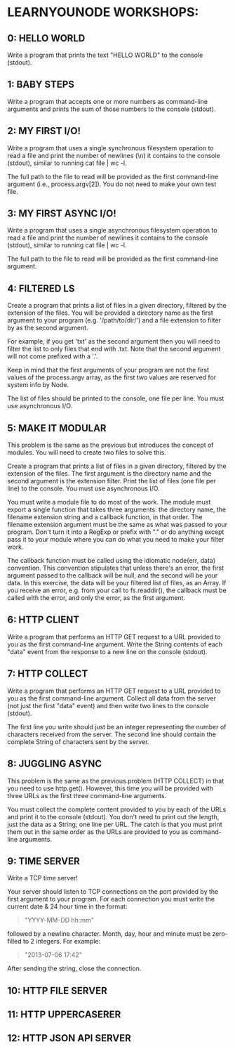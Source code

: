 # LEARNYOUNODE WORKSHOPS:

## 0: HELLO WORLD
Write a program that prints the text "HELLO WORLD" to the console (stdout).

## 1: BABY STEPS
Write a program that accepts one or more numbers as command-line arguments and prints the sum of those numbers to the console (stdout).

## 2: MY FIRST I/O!
Write a program that uses a single synchronous filesystem operation to read a file and print the number of newlines (\n) it contains to the console (stdout), similar to running cat file | wc -l.

The full path to the file to read will be provided as the first command-line argument (i.e., process.argv[2]). You do not need to make your own test file.

## 3: MY FIRST ASYNC I/O!
Write a program that uses a single asynchronous filesystem operation to read a file and print the number of newlines it contains to the console (stdout), similar to running cat file | wc -l.

The full path to the file to read will be provided as the first command-line argument.

## 4: FILTERED LS
Create a program that prints a list of files in a given directory, filtered by the extension of the files. You will be provided a directory name as the first argument to your program (e.g. '/path/to/dir/') and a file extension to filter by as the second argument.

For example, if you get 'txt' as the second argument then you will need to filter the list to only files that end with .txt. Note that the second argument will not come prefixed with a '.'.

Keep in mind that the first arguments of your program are not the first values of the process.argv array, as the first two values are reserved for system info by Node.

The list of files should be printed to the console, one file per line. You must use asynchronous I/O.

## 5: MAKE IT MODULAR
This problem is the same as the previous but introduces the concept of modules. You will need to create two files to solve this.

Create a program that prints a list of files in a given directory, filtered by the extension of the files. The first argument is the directory name and the second argument is the extension filter. Print the list of files (one file per line) to the console. You must use asynchronous I/O.

You must write a module file to do most of the work. The module must export a single function that takes three arguments: the directory name, the filename extension string and a callback function, in that order. The filename extension argument must be the same as what was passed to your program. Don't turn it into a RegExp or prefix with "." or do anything except pass it to your module where you can do what you need to make your filter work.

The callback function must be called using the idiomatic node(err, data) convention. This convention stipulates that unless there's an error, the first argument passed to the callback will be null, and the second will be your data. In this exercise, the data will be your filtered list of files, as an Array. If you receive an error, e.g. from your call to fs.readdir(), the callback must be called with the error, and only the error, as the first argument.

## 6: HTTP CLIENT
Write a program that performs an HTTP GET request to a URL provided to you as the first command-line argument. Write the String contents of each "data" event from the response to a new line on the console (stdout).

## 7: HTTP COLLECT
Write a program that performs an HTTP GET request to a URL provided to you as the first command-line argument. Collect all data from the server (not just the first "data" event) and then write two lines to the console (stdout).

The first line you write should just be an integer representing the number of characters received from the server. The second line should contain the complete String of characters sent by the server.

## 8: JUGGLING ASYNC
This problem is the same as the previous problem (HTTP COLLECT) in that you need to use http.get(). However, this time you will be provided with three URLs as the first three command-line arguments.

You must collect the complete content provided to you by each of the URLs and print it to the console (stdout). You don't need to print out the length, just the data as a String; one line per URL. The catch is that you must print them out in the same order as the URLs are provided to you as command-line arguments.

## 9: TIME SERVER
Write a TCP time server!

Your server should listen to TCP connections on the port provided by the first argument to your program. For each connection you must write the current date & 24 hour time in the format:

> "YYYY-MM-DD hh:mm"

followed by a newline character. Month, day, hour and minute must be zero-filled to 2 integers. For example:

> "2013-07-06 17:42"

After sending the string, close the connection.


## 10: HTTP FILE SERVER
## 11: HTTP UPPERCASERER
## 12: HTTP JSON API SERVER
